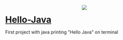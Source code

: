 <p align="center">
  <a href="https://skillicons.dev">
    <img src="https://skillicons.dev/icons?i=java" /> <h1 style="display: inline;">Hello-Java</h1> 
  </a>
</p>


First project with java printing "Hello Java" on terminal

